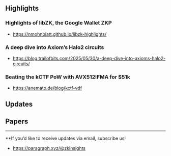 ## Highlights
### Highlights of libZK, the Google Wallet ZKP
- <https://nmohnblatt.github.io/libzk-highlights/>
### A deep dive into Axiom’s Halo2 circuits
- <https://blog.trailofbits.com/2025/05/30/a-deep-dive-into-axioms-halo2-circuits/>
### Beating the kCTF PoW with AVX512IFMA for $51k
- <https://anemato.de/blog/kctf-vdf>
## Updates

## Papers


---
**If you’d like to receive updates via email, subscribe us!

- <https://paragraph.xyz/@zkinsights>
